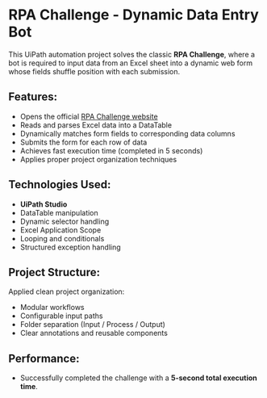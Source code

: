 # RPA Challenge - Dynamic Data Entry Bot
This UiPath automation project solves the classic **RPA Challenge**, where a bot is required to input data from an Excel sheet into a dynamic web form whose fields shuffle position with each submission.

## Features:
- Opens the official [RPA Challenge website](https://www.rpachallenge.com/)
- Reads and parses Excel data into a DataTable
- Dynamically matches form fields to corresponding data columns
- Submits the form for each row of data
- Achieves fast execution time (completed in 5 seconds)
- Applies proper project organization techniques

## Technologies Used:
- **UiPath Studio**
- DataTable manipulation
- Dynamic selector handling
- Excel Application Scope
- Looping and conditionals
- Structured exception handling

## Project Structure:
Applied clean project organization:
- Modular workflows
- Configurable input paths
- Folder separation (Input / Process / Output)
- Clear annotations and reusable components

## Performance:
- Successfully completed the challenge with a **5-second total execution time**.
